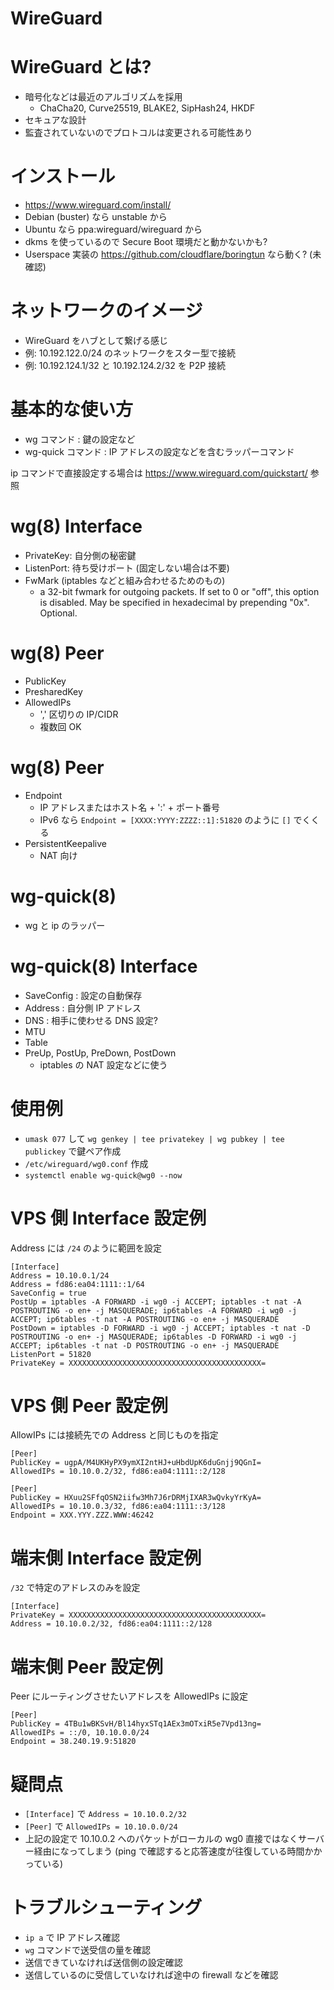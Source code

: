 # WireGuard

# WireGuard とは?

- 暗号化などは最近のアルゴリズムを採用
  - ChaCha20, Curve25519, BLAKE2, SipHash24, HKDF
- セキュアな設計
- 監査されていないのでプロトコルは変更される可能性あり

# インストール

- https://www.wireguard.com/install/
- Debian (buster) なら unstable から
- Ubuntu なら ppa:wireguard/wireguard から
- dkms を使っているので Secure Boot 環境だと動かないかも?
- Userspace 実装の https://github.com/cloudflare/boringtun なら動く? (未確認)

# ネットワークのイメージ

- WireGuard をハブとして繋げる感じ
- 例: 10.192.122.0/24 のネットワークをスター型で接続
- 例: 10.192.124.1/32 と 10.192.124.2/32 を P2P 接続

# 基本的な使い方

- wg コマンド : 鍵の設定など
- wg-quick コマンド : IP アドレスの設定などを含むラッパーコマンド

ip コマンドで直接設定する場合は <https://www.wireguard.com/quickstart/> 参照

# wg(8) Interface

- PrivateKey: 自分側の秘密鍵
- ListenPort: 待ち受けポート (固定しない場合は不要)
- FwMark (iptables などと組み合わせるためのもの)
  - a 32-bit fwmark for outgoing packets. If set to 0 or "off", this option is disabled. May be specified in hexadecimal by prepending "0x". Optional.

# wg(8) Peer

- PublicKey
- PresharedKey
- AllowedIPs
  - ',' 区切りの IP/CIDR
  - 複数回 OK

# wg(8) Peer

- Endpoint
  - IP アドレスまたはホスト名 + ':' + ポート番号
  - IPv6 なら `Endpoint = [XXXX:YYYY:ZZZZ::1]:51820` のように `[]` でくくる
- PersistentKeepalive
  - NAT 向け

# wg-quick(8)

- wg と ip のラッパー

# wg-quick(8) Interface

- SaveConfig : 設定の自動保存
- Address : 自分側 IP アドレス
- DNS : 相手に使わせる DNS 設定?
- MTU
- Table
- PreUp, PostUp, PreDown, PostDown
  - iptables の NAT 設定などに使う

# 使用例

- `umask 077` して `wg genkey | tee privatekey | wg pubkey | tee publickey` で鍵ペア作成
- `/etc/wireguard/wg0.conf` 作成
- `systemctl enable wg-quick@wg0 --now`

# VPS 側 Interface 設定例

Address には `/24` のように範囲を設定

    [Interface]
    Address = 10.10.0.1/24
    Address = fd86:ea04:1111::1/64
    SaveConfig = true
    PostUp = iptables -A FORWARD -i wg0 -j ACCEPT; iptables -t nat -A POSTROUTING -o en+ -j MASQUERADE; ip6tables -A FORWARD -i wg0 -j ACCEPT; ip6tables -t nat -A POSTROUTING -o en+ -j MASQUERADE
    PostDown = iptables -D FORWARD -i wg0 -j ACCEPT; iptables -t nat -D POSTROUTING -o en+ -j MASQUERADE; ip6tables -D FORWARD -i wg0 -j ACCEPT; ip6tables -t nat -D POSTROUTING -o en+ -j MASQUERADE
    ListenPort = 51820
    PrivateKey = XXXXXXXXXXXXXXXXXXXXXXXXXXXXXXXXXXXXXXXXXXX=

#  VPS 側 Peer 設定例

AllowIPs には接続先での Address と同じものを指定

    [Peer]
    PublicKey = ugpA/M4UKHyPX9ymXI2ntHJ+uHbdUpK6duGnjj9QGnI=
    AllowedIPs = 10.10.0.2/32, fd86:ea04:1111::2/128

    [Peer]
    PublicKey = HXuu2SFfqOSN2iifw3Mh7J6rDRMjIXAR3wQvkyYrKyA=
	AllowedIPs = 10.10.0.3/32, fd86:ea04:1111::3/128
    Endpoint = XXX.YYY.ZZZ.WWW:46242

# 端末側 Interface 設定例

`/32` で特定のアドレスのみを設定

    [Interface]
    PrivateKey = XXXXXXXXXXXXXXXXXXXXXXXXXXXXXXXXXXXXXXXXXXX=
    Address = 10.10.0.2/32, fd86:ea04:1111::2/128

# 端末側 Peer 設定例

Peer にルーティングさせたいアドレスを AllowedIPs に設定

    [Peer]
    PublicKey = 4TBu1wBKSvH/Bl14hyxSTq1AEx3mOTxiR5e7Vpd13ng=
    AllowedIPs = ::/0, 10.10.0.0/24
    Endpoint = 38.240.19.9:51820

# 疑問点

- `[Interface]` で `Address = 10.10.0.2/32`
- `[Peer]` で `AllowedIPs = 10.10.0.0/24`
- 上記の設定で 10.10.0.2 へのパケットがローカルの wg0 直接ではなくサーバー経由になってしまう
  (ping で確認すると応答速度が往復している時間かかっている)

# トラブルシューティング

- `ip a` で IP アドレス確認
- `wg` コマンドで送受信の量を確認
- 送信できていなければ送信側の設定確認
- 送信しているのに受信していなければ途中の firewall などを確認
